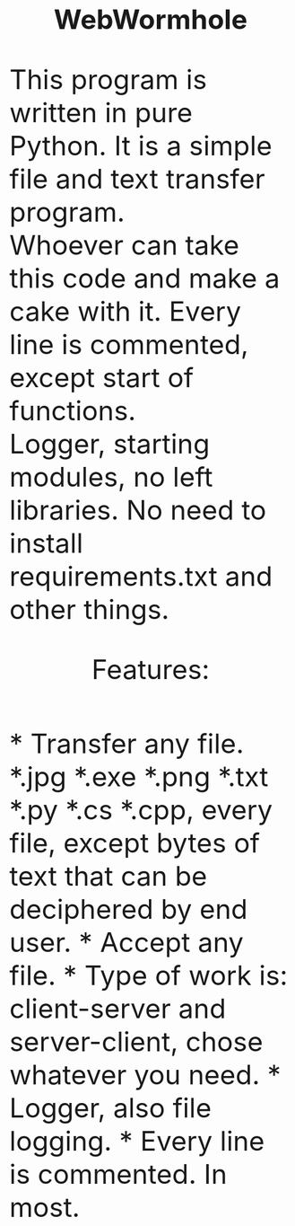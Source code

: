 <p align=center><font size=14><b> WebWormhole </b></font></p>

<div>
	<font size=12>
		<p>
			This program is written in pure Python. It is a simple file and text transfer program.<br>
			Whoever can take this code and make a cake with it. Every line is commented, except start of functions.<br>
			Logger, starting modules, no left libraries. No need to install requirements.txt and other things.<br>
		</p>
	</font>
</div>

<p align=center><font size=14> Features:<br><br> </font></p>

<p>
	<font size=12>
		<p>
	* Transfer any file. *.jpg *.exe *.png *.txt *.py *.cs *.cpp, every file, except bytes of text that can be deciphered by end user.
	* Accept any file.
	* Type of work is: client-server and server-client, chose whatever you need.
	* Logger, also file logging.
	* Every line is commented. In most.
		</p>
	</font>
</p>
		
